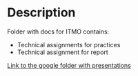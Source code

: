 # Description

Folder with docs for ITMO contains:

- Technical assignments for practices
- Technical assignment for report

[Link to the google folder with presentations](https://drive.google.com/drive/folders/1vtAPvlfTAfDEpWt3f4PsYBAePintpWWj?usp=drive_link)
